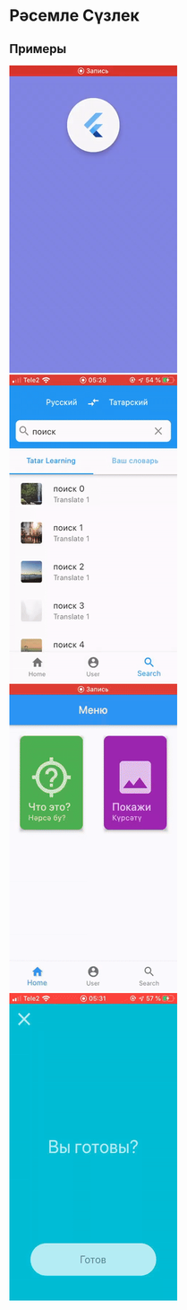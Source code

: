 # Рәсемле Сүзлек

## Примеры

![](samples/1.gif)
![](samples/2.gif)
![](samples/3.gif)
![](samples/4.gif)
